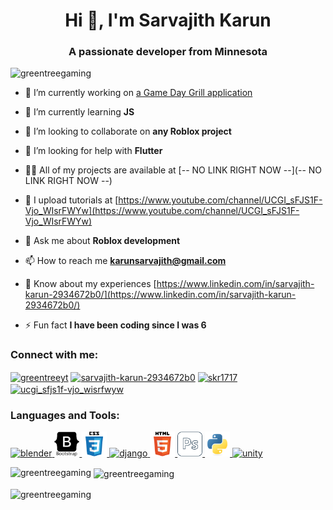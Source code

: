 <h1 align="center">Hi 👋, I'm Sarvajith Karun</h1>
<h3 align="center">A passionate developer from Minnesota</h3>

<p align="left"> <img src="https://komarev.com/ghpvc/?username=greentreegaming&label=Profile%20views&color=0e75b6&style=flat" alt="greentreegaming" /> </p>

- 🔭 I’m currently working on [a Game Day Grill application](https://github.com/GreenTreeGaming/Game-Day-Grill)

- 🌱 I’m currently learning **JS**

- 👯 I’m looking to collaborate on **any Roblox project**

- 🤝 I’m looking for help with **Flutter**

- 👨‍💻 All of my projects are available at [-- NO LINK RIGHT NOW --](-- NO LINK RIGHT NOW --)

- 📝 I upload tutorials at [https://www.youtube.com/channel/UCGI_sFJS1F-Vjo_WIsrFWYw](https://www.youtube.com/channel/UCGI_sFJS1F-Vjo_WIsrFWYw)

- 💬 Ask me about **Roblox development**

- 📫 How to reach me **karunsarvajith@gmail.com**

- 📄 Know about my experiences [https://www.linkedin.com/in/sarvajith-karun-2934672b0/](https://www.linkedin.com/in/sarvajith-karun-2934672b0/)

- ⚡ Fun fact **I have been coding since I was 6**

<h3 align="left">Connect with me:</h3>
<p align="left">
<a href="https://twitter.com/greentreeyt" target="blank"><img align="center" src="https://raw.githubusercontent.com/rahuldkjain/github-profile-readme-generator/master/src/images/icons/Social/twitter.svg" alt="greentreeyt" height="30" width="40" /></a>
<a href="https://linkedin.com/in/sarvajith-karun-2934672b0" target="blank"><img align="center" src="https://raw.githubusercontent.com/rahuldkjain/github-profile-readme-generator/master/src/images/icons/Social/linked-in-alt.svg" alt="sarvajith-karun-2934672b0" height="30" width="40" /></a>
<a href="https://instagram.com/skr1717" target="blank"><img align="center" src="https://raw.githubusercontent.com/rahuldkjain/github-profile-readme-generator/master/src/images/icons/Social/instagram.svg" alt="skr1717" height="30" width="40" /></a>
<a href="https://www.youtube.com/c/ucgi_sfjs1f-vjo_wisrfwyw" target="blank"><img align="center" src="https://raw.githubusercontent.com/rahuldkjain/github-profile-readme-generator/master/src/images/icons/Social/youtube.svg" alt="ucgi_sfjs1f-vjo_wisrfwyw" height="30" width="40" /></a>
</p>

<h3 align="left">Languages and Tools:</h3>
<p align="left"> <a href="https://www.blender.org/" target="_blank" rel="noreferrer"> <img src="https://download.blender.org/branding/community/blender_community_badge_white.svg" alt="blender" width="40" height="40"/> </a> <a href="https://getbootstrap.com" target="_blank" rel="noreferrer"> <img src="https://raw.githubusercontent.com/devicons/devicon/master/icons/bootstrap/bootstrap-plain-wordmark.svg" alt="bootstrap" width="40" height="40"/> </a> <a href="https://www.w3schools.com/css/" target="_blank" rel="noreferrer"> <img src="https://raw.githubusercontent.com/devicons/devicon/master/icons/css3/css3-original-wordmark.svg" alt="css3" width="40" height="40"/> </a> <a href="https://www.djangoproject.com/" target="_blank" rel="noreferrer"> <img src="https://cdn.worldvectorlogo.com/logos/django.svg" alt="django" width="40" height="40"/> </a> <a href="https://www.w3.org/html/" target="_blank" rel="noreferrer"> <img src="https://raw.githubusercontent.com/devicons/devicon/master/icons/html5/html5-original-wordmark.svg" alt="html5" width="40" height="40"/> </a> <a href="https://www.photoshop.com/en" target="_blank" rel="noreferrer"> <img src="https://raw.githubusercontent.com/devicons/devicon/master/icons/photoshop/photoshop-line.svg" alt="photoshop" width="40" height="40"/> </a> <a href="https://www.python.org" target="_blank" rel="noreferrer"> <img src="https://raw.githubusercontent.com/devicons/devicon/master/icons/python/python-original.svg" alt="python" width="40" height="40"/> </a> <a href="https://unity.com/" target="_blank" rel="noreferrer"> <img src="https://www.vectorlogo.zone/logos/unity3d/unity3d-icon.svg" alt="unity" width="40" height="40"/> </a> </p>

<p><img align="left" src="https://github-readme-stats.vercel.app/api/top-langs?username=greentreegaming&show_icons=true&locale=en&layout=compact" alt="greentreegaming" /></p>

<p>&nbsp;<img align="center" src="https://github-readme-stats.vercel.app/api?username=greentreegaming&show_icons=true&locale=en" alt="greentreegaming" /></p>

<p><img align="center" src="https://github-readme-streak-stats.herokuapp.com/?user=greentreegaming&" alt="greentreegaming" /></p>

